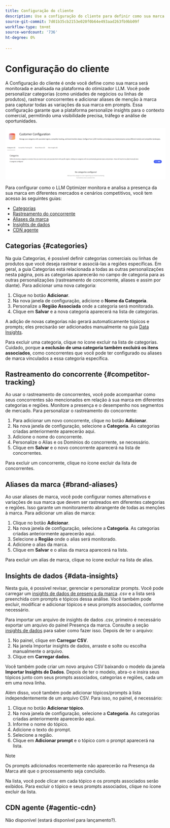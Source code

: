 ```yaml
---
title: Configuração do cliente
description: Use a configuração do cliente para definir como sua marca será monitorada e analisada na plataforma do otimizador LLM.
source-git-commit: 7d01b35cb2153e020f0b64e493aad263fb9bb09f
workflow-type: tm+mt
source-wordcount: '736'
ht-degree: 0%

---
```



# Configuração do cliente

A Configuração do cliente é onde você define como sua marca será monitorada e analisada na plataforma do otimizador LLM. Você pode personalizar categorias (como unidades de negócios ou linhas de produtos), rastrear concorrentes e adicionar aliases de menção à marca para capturar todas as variações da sua marca em prompts. Essa configuração garante que a plataforma personalize insights para o contexto comercial, permitindo uma visibilidade precisa, tráfego e análise de oportunidades.

![Painel de configuração do cliente](/help/dashboards/assets/customer-config.png)

Para configurar como o LLM Optimizer monitora e analisa a presença da sua marca em diferentes mercados e cenários competitivos, você tem acesso às seguintes guias:

* [Categorias](#categories)
* [Rastreamento do concorrente](#competitor-tracking)
* [Aliases da marca](#brand-aliases)
* [Insights de dados](#data-insights)
* [CDN agente](#agentic-cdn)

## Categorias {#categories}

Na guia Categorias, é possível definir categorias comerciais ou linhas de produtos que você deseja rastrear e associá-las a regiões específicas. Em geral, a guia Categorias está relacionada a todas as outras personalizações nesta página, pois as categorias aparecerão no campo de categoria para as outras personalizações (rastreamento de concorrente, aliases e assim por diante). Para adicionar uma nova categoria:

1. Clique no botão **Adicionar**.
2. Na nova janela de configuração, adicione o **Nome da Categoria**.
3. Personalize a **Região Associada** onde a categoria será monitorada.
4. Clique em **Salvar** e a nova categoria aparecerá na lista de categorias.

A adição de novas categorias não gerará automaticamente tópicos e prompts; eles precisarão ser adicionados manualmente na guia [Data Insights](#data-insights).

Para excluir uma categoria, clique no ícone excluir na lista de categorias. Cuidado, porque **a exclusão de uma categoria também excluirá os itens associados**, como concorrentes que você pode ter configurado ou aliases de marca vinculados a essa categoria específica.

## Rastreamento do concorrente {#competitor-tracking}

Ao usar o rastreamento de concorrentes, você pode acompanhar como seus concorrentes são mencionados em relação à sua marca em diferentes categorias e regiões. Monitore a presença e o desempenho nos segmentos de mercado. Para personalizar o rastreamento do concorrente:

1. Para adicionar um novo concorrente, clique no botão **Adicionar**.
2. Na nova janela de configuração, selecione a **Categoria**. As categorias criadas anteriormente aparecerão aqui.
3. Adicione o nome do concorrente.
4. Personalize o Alias e os Domínios do concorrente, se necessário.
5. Clique em **Salvar** e o novo concorrente aparecerá na lista de concorrentes.

Para excluir um concorrente, clique no ícone excluir da lista de concorrentes.

## Aliases da marca {#brand-aliases}

Ao usar aliases de marca, você pode configurar nomes alternativos e variações de sua marca que devem ser rastreados em diferentes categorias e regiões. Isso garante um monitoramento abrangente de todas as menções à marca. Para adicionar um alias de marca:

1. Clique no botão **Adicionar**.
2. Na nova janela de configuração, selecione a **Categoria**. As categorias criadas anteriormente aparecerão aqui.
3. Selecione a **Região** onde o alias será monitorado.
4. Adicione o alias da marca.
5. Clique em **Salvar** e o alias da marca aparecerá na lista.

Para excluir um alias de marca, clique no ícone excluir na lista de alias.

## Insights de dados {#data-insights}

Nesta guia, é possível revisar, gerenciar e personalizar prompts. Você pode carregar um [insights de dados de presença da marca](/help/dashboards/brand-presence.md#data-insights) .csv e a lista será preenchida com prompts e tópicos dessa análise. Você também pode excluir, modificar e adicionar tópicos e seus prompts associados, conforme necessário.

Para importar um arquivo de insights de dados .csv, primeiro é necessário exportar um arquivo do painel Presença da marca. Consulte a seção [insights de dados](/help/dashboards/brand-presence.md#data-insights) para saber como fazer isso. Depois de ter o arquivo:

1. No painel, clique em **Carregar CSV**.
2. Na janela Importar insights de dados, arraste e solte ou escolha manualmente o arquivo.
3. Clique em **Carregar dados**.

Você também pode criar um novo arquivo CSV baixando o modelo da janela **Importar Insights de Dados**. Depois de ter o modelo, abra-o e insira seus tópicos junto com seus prompts associados, categorias e regiões, cada um em uma nova linha.

Além disso, você também pode adicionar tópicos/prompts à lista independentemente de um arquivo CSV. Para isso, no painel, é necessário:

1. Clique no botão **Adicionar tópico**.
2. Na nova janela de configuração, selecione a **Categoria**. As categorias criadas anteriormente aparecerão aqui.
3. Informe o nome do tópico.
4. Adicione o texto do prompt.
5. Selecione a região.
6. Clique em **Adicionar prompt** e o tópico com o prompt aparecerá na lista.

>[!NOTE]
>Os prompts adicionados recentemente não aparecerão na Presença da Marca até que o processamento seja concluído.

Na lista, você pode clicar em cada tópico e os prompts associados serão exibidos. Para excluir o tópico e seus prompts associados, clique no ícone excluir da lista.

## CDN agente {#agentic-cdn}

Não disponível (estará disponível para lançamento?).

